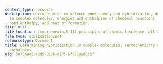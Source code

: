 ```yaml
---
content_type: resource
description: Lecture notes on valence bond theory and hybridization, determining hybridization
  in complex molecules, energies and enthalpies of chemical reactions, bond energy/
  bond enthalpy, and heat of formation.
file: null
file_location: /coursemedia/5-111-principles-of-chemical-science-fall-2008/5e78aae6e8d5832bd1756fd71a6d8c5f_lecnotes16.pdf
file_type: application/pdf
resourcetype: Document
title: Determining hybridization in complex molecules; Termochemistry and bond energies/bond
  enthalpies
uid: 5e78aae6-e8d5-832b-d175-6fd71a6d8c5f
---
```

